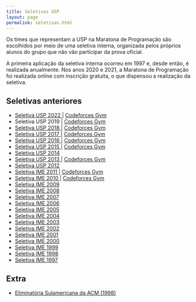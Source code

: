 ```yaml
---
title: Seletivas USP
layout: page
permalink: seletivas.html
---
```


Os times que representam a USP na Maratona de Programação são escolhidos por meio de uma seletiva interna, organizada pelos próprios alunos do grupo que não vão participar da prova oficial.

A primeira aplicação da seletiva interna ocorreu em 1997 e, desde então, é realizada anualmente. Nos anos 2020 e 2021, a Maratona de Programação foi realizada online com inscrição gratuita, o que dispensou a realização da seletiva.


<h2> Seletivas anteriores </h2>
<ul>
  <li> <a href="resultado-seletiva-2022"> Seletiva USP 2022 </a> | <a href="https://codeforces.com/gym/103934"> Codeforces Gym </a> </li>
  <li> Seletiva USP 2019 | <a href="http://codeforces.com/gym/102299"> Codeforces Gym </a> </li>
  <li> <a href="seletiva-2018"> Seletiva USP 2018 </a> | <a href="http://codeforces.com/gym/101879"> Codeforces Gym </a> </li>
  <li> <a href="seletiva-2017"> Seletiva USP 2017 </a> | <a href="http://codeforces.com/gym/101492"> Codeforces Gym </a> </li>  
  <li> <a href="seletiva-2016"> Seletiva USP 2016 </a> | <a href="http://codeforces.com/gym/101064"> Codeforces Gym </a> </li>
  <li> <a href="seletiva-2015"> Seletiva USP 2015 </a> | <a href="http://codeforces.com/gym/101047"> Codeforces Gym </a> </li>
  <li> <a href="seletiva-2014"> Seletiva USP 2014 </a> </li>
  <li> <a href="seletiva-2013"> Seletiva USP 2013 </a> | <a href="http://codeforces.com/gym/101726"> Codeforces Gym </a> </li>
  <li> <a href="seletiva-2012"> Seletiva USP 2012 </a> </li>
  <li> <a href="seletiva-2011"> Seletiva IME 2011 </a> | <a href="http://codeforces.com/gym/101081"> Codeforces Gym </a> </li>
  <li> <a href="seletiva-2010"> Seletiva IME 2010 </a> | <a href="http://codeforces.com/gym/101055"> Codeforces Gym </a> </li>
  <li> <a href="seletiva-2009"> Seletiva IME 2009 </a> </li>
  <li> <a href="seletiva-2008"> Seletiva IME 2008 </a> </li>
  <li> <a href="seletiva-2007"> Seletiva IME 2007 </a> </li>
  <li> <a href="seletiva-2006"> Seletiva IME 2006 </a> </li>
  <li> <a href="seletiva-2005"> Seletiva IME 2005 </a> </li>
  <li> <a href="seletiva-2004"> Seletiva IME 2004 </a> </li>
  <li> <a href="seletiva-2003"> Seletiva IME 2003 </a> </li>
  <li> <a href="seletiva-2002"> Seletiva IME 2002 </a> </li>
  <li> <a href="seletiva-2001"> Seletiva IME 2001 </a> </li>
  <li> <a href="seletiva-2000"> Seletiva IME 2000 </a> </li>
  <li> <a href="seletiva-1999"> Seletiva IME 1999 </a> </li>
  <li> <a href="seletiva-1998"> Seletiva IME 1998 </a> </li>
  <li> <a href="seletiva-1997"> Seletiva IME 1997 </a> </li>
</ul>

<h2> Extra </h2>
<ul>
  <li> <a href="http://www.ime.usp.br/~maratona/assets/seletivas/acm/"> Eliminatória Sulamericana da ACM (1998) </a> </li>
</ul>
